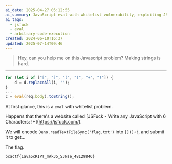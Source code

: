 ```yaml
---
ai_date: 2025-04-27 05:12:55
ai_summary: JavaScript eval with whitelist vulnerability, exploiting JSFuck to execute arbitrary code
ai_tags:
  - jsfuck
  - eval
  - arbitrary-code-execution
created: 2024-06-10T16:37
updated: 2025-07-14T09:46
---
```


> Hey, can you help me on this Javascript problem? Making strings is hard.

---

```js
for (let i of ["[", "]", "(", ")", "+", "!"]) {
	d = d.replaceAll(i, "");
}
...
c = eval(req.body).toString();
```

At first glance, this is a `eval` with whitelist problem.

Happens that there's a website called [JSFuck - Write any JavaScript with 6 Characters: []()!+](https://jsfuck.com/).

We will encode `Deno.readTextFileSync('flag.txt')` into `[]()+!`, and submit it to get...

The flag.

```flag
bcactf{1ava5cRIPT_mAk35_S3Nse_48129846}
```